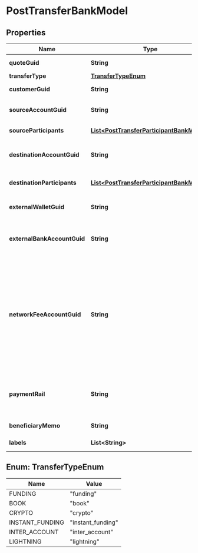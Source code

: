 

# PostTransferBankModel


## Properties

| Name | Type | Description | Notes |
|------------ | ------------- | ------------- | -------------|
|**quoteGuid** | **String** | The associated quote&#39;s identifier. |  |
|**transferType** | [**TransferTypeEnum**](#TransferTypeEnum) | The type of transfer. |  |
|**customerGuid** | **String** | The customer&#39;s identifier. |  [optional] |
|**sourceAccountGuid** | **String** | The source account&#39;s identifier. Required for book transfers. |  [optional] |
|**sourceParticipants** | [**List&lt;PostTransferParticipantBankModel&gt;**](PostTransferParticipantBankModel.md) | The source participants for the transfer. |  [optional] |
|**destinationAccountGuid** | **String** | The destination account&#39;s identifier. Required for book transfers. |  [optional] |
|**destinationParticipants** | [**List&lt;PostTransferParticipantBankModel&gt;**](PostTransferParticipantBankModel.md) | The destination participants for the transfer. |  [optional] |
|**externalWalletGuid** | **String** | The customer&#39;s external wallet&#39;s identifier. |  [optional] |
|**externalBankAccountGuid** | **String** | The customer&#39;s &#39;plaid&#39; or &#39;plaid_processor_token&#39; external bank account&#39;s identifier. |  [optional] |
|**networkFeeAccountGuid** | **String** | The network fee account&#39;s identifier. Required for network fee transfers. Must be the identifier for the customer&#39;s or bank&#39;s fiat account. For customer&#39;s to pay the network fees, include the customer&#39;s fiat account guid. For bank&#39;s to pay the network fees, include the bank&#39;s fiat account guid. |  [optional] |
|**paymentRail** | **String** | The desired payment rail to initiate the transfer for. Valid values are: ach, eft, wire. Valid for funding transfers only. |  [optional] |
|**beneficiaryMemo** | **String** | The memo to send to the counterparty. |  [optional] |
|**labels** | **List&lt;String&gt;** | The labels associated with the transfer. |  [optional] |



## Enum: TransferTypeEnum

| Name | Value |
|---- | -----|
| FUNDING | &quot;funding&quot; |
| BOOK | &quot;book&quot; |
| CRYPTO | &quot;crypto&quot; |
| INSTANT_FUNDING | &quot;instant_funding&quot; |
| INTER_ACCOUNT | &quot;inter_account&quot; |
| LIGHTNING | &quot;lightning&quot; |




